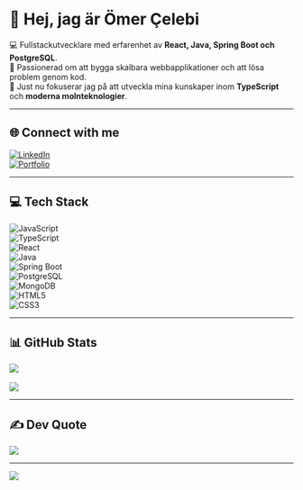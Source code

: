 # 👋 Hej, jag är Ömer Çelebi  

💻 Fullstackutvecklare med erfarenhet av **React, Java, Spring Boot och PostgreSQL**.  
🚀 Passionerad om att bygga skalbara webbapplikationer och att lösa problem genom kod.  
🌱 Just nu fokuserar jag på att utveckla mina kunskaper inom **TypeScript** och **moderna molnteknologier**.  

---

## 🌐 Connect with me  
[![LinkedIn](https://img.shields.io/badge/LinkedIn-%230077B5.svg?logo=linkedin&logoColor=white)](https://linkedin.com/in/omercelebii)  
[![Portfolio](https://img.shields.io/badge/Portfolio-%23000000.svg?logo=vercel&logoColor=white)](https://omercelebi.vercel.app)  

---

## 💻 Tech Stack  
![JavaScript](https://img.shields.io/badge/JavaScript-%23323330.svg?style=for-the-badge&logo=javascript&logoColor=%23F7DF1E)  
![TypeScript](https://img.shields.io/badge/TypeScript-%23007ACC.svg?style=for-the-badge&logo=typescript&logoColor=white)  
![React](https://img.shields.io/badge/React-%2361DAFB.svg?style=for-the-badge&logo=react&logoColor=black)  
![Java](https://img.shields.io/badge/Java-%23ED8B00.svg?style=for-the-badge&logo=openjdk&logoColor=white)  
![Spring Boot](https://img.shields.io/badge/Spring_Boot-%236DB33F.svg?style=for-the-badge&logo=springboot&logoColor=white)  
![PostgreSQL](https://img.shields.io/badge/PostgreSQL-%23316192.svg?style=for-the-badge&logo=postgresql&logoColor=white)  
![MongoDB](https://img.shields.io/badge/MongoDB-%234ea94b.svg?style=for-the-badge&logo=mongodb&logoColor=white)  
![HTML5](https://img.shields.io/badge/HTML5-%23E34F26.svg?style=for-the-badge&logo=html5&logoColor=white)  
![CSS3](https://img.shields.io/badge/CSS3-%231572B6.svg?style=for-the-badge&logo=css3&logoColor=white)  

---

## 📊 GitHub Stats  
![](https://github-readme-stats.vercel.app/api?username=OmerCeleb&theme=radical&hide_border=false&include_all_commits=true&count_private=true)<br/>  
![](https://github-readme-stats.vercel.app/api/top-langs/?username=OmerCeleb&theme=radical&hide_border=false&layout=compact)  

---

## ✍️ Dev Quote  
![](https://quotes-github-readme.vercel.app/api?type=horizontal&theme=radical)  

---

[![](https://visitcount.itsvg.in/api?id=OmerCeleb&icon=2&color=6)](https://visitcount.itsvg.in)
